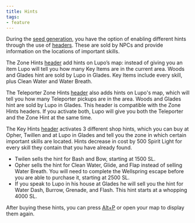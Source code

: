 ```yaml
---
title: Hints
tags:
- feature
---
```


During the [seed generation](/seedgen), you have the option of enabling different hints through the use of [headers](/seedgen/headers). These are sold by NPCs and provide information on the locations of important skills.

The Zone Hints [header](/seedgen/headers) add hints on Lupo’s map: instead of giving you an item Lupo will tell you how many Key Items are in the current area. Woods and Glades hint are sold by Lupo in Glades. Key Items include every skill, plus Clean Water and Water Breath.

The Teleporter Zone Hints [header](/seedgen/headers) also adds hints on Lupo's map, which will tell you how many Teleporter pickups are in the area. Woods and Glades hint are sold by Lupo in Glades. This header is compatible with the Zone Hints headers. If you activate both, Lupo will give you both the Teleporter and the Zone Hint at the same time.

The Key Hints [header](/seedgen/headers) activates 3 different shop hints, which you can buy at Opher, Twillen and at Lupo in Glades and tell you the zone in which certain important skills are located. Hints decrease in cost by 500 Spirit Light for every skill they contain that you have already found.
* Twilen sells the hint for Bash and Bow, starting at 1500 SL.
* Opher sells the hint for Clean Water, Glide, and Flap instead of selling Water Breath. You will need to complete the Wellspring escape before you are able to purchase it, starting at 2500 SL.
* If you speak to Lupo in his house at Glades he will sell you the hint for Water Dash, Burrow, Grenade, and Flash. This hint starts at a whopping 4000 SL.

After buying these hints, you can press [Alt+P](/features/special-commands) or open your map to display them again.
